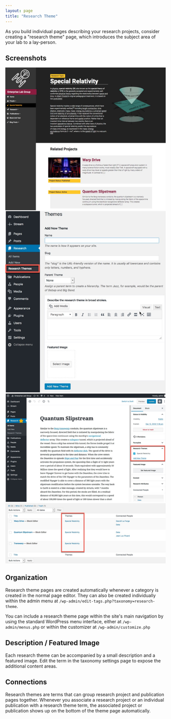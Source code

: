 ```yaml
---
layout: page
title: "Research Theme"
---
```


As you build individual pages describing your research projects, consider creating a "research theme" page, which introduces the subject area of your lab to a lay-person.

## Screenshots

<div id="lightbox" class="lightbox">
    <a href="../assets/img/theme-front.jpg">
        <img src="../assets/img/theme-front.jpg" alt="Screen shot: Research Theme Page" />
    </a>
    <a href="../assets/img/theme-create.jpg">
        <img src="../assets/img/theme-create.jpg" alt="Screen shot: Creating a research Theme page" />
    </a>
    <a href="../assets/img/theme-assign-research.jpg">
        <img src="../assets/img/theme-assign-research.jpg" alt="Screen shot: Assigning a research Theme as a terms for a research project" />
    </a>
        <a href="../assets/img/theme-research-list.jpg">
        <img src="../assets/img/theme-research-list.jpg" alt="Screen shot: Admin area highlighting which terms are assigned." />
    </a>
</div>

## Organization

Research theme pages are created automatically whenever a category is created in the normal page editor. They can also be created individually within the admin menu at `/wp-admin/edit-tags.php?taxonomy=research-theme`.

You can include a research theme page within the site's main navigation by using the standard WordPress menu interface, either at `/wp-admin/menus.php` or within the customizer at `/wp-admin/customize.php`

## Description / Featured Image

Each research theme can be accompanied by a small description and a featured image. Edit the term in the taxonomy settings page to expose the additional content areas.

## Connections

Research themes are terms that can group research project and publication pages together. Whenever you associate a research project or an individual publication with a research theme term, the associated project or publication shows up on the bottom of the theme page automatically.
